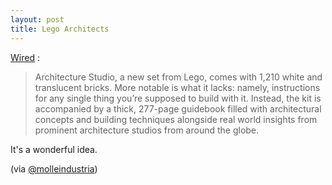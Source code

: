 ```yaml
---
layout: post
title: Lego Architects
---
```


[Wired](http://www.wired.com/design/2013/08/a-lego-set-with-no-instructions-for-budding-architects/) :

> Architecture Studio, a new set from Lego, comes with 1,210 white and translucent bricks. More notable is what it lacks: namely, instructions for any single thing you’re supposed to build with it. Instead, the kit is accompanied by a thick, 277-page guidebook filled with architectural concepts and building techniques alongside real world insights from prominent architecture studios from around the globe.

It's a wonderful idea.

(via [@molleindustria](https://twitter.com/molleindustria/status/369161957988765696))